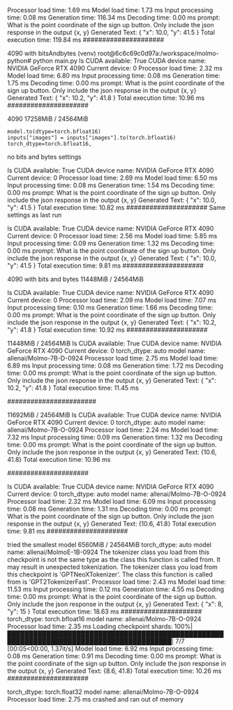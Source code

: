 Processor load time: 1.69 ms
Model load time: 1.73 ms
Input processing time: 0.08 ms
Generation time: 116.34 ms
Decoding time: 0.00 ms
prompt: What is the point coordinate of the sign up button. Only include the json response in the output {x, y}
Generated Text:  {
  "x": 10.0,
  "y": 41.5
}
Total execution time: 119.84 ms
#####################


4090 with bitsAndbytes
(venv) root@6c6c69c0d97a:/workspace/molmo-python# python main.py 
Is CUDA available: True
CUDA device name: NVIDIA GeForce RTX 4090
Current device: 0
Processor load time: 2.32 ms
Model load time: 6.80 ms
Input processing time: 0.08 ms
Generation time: 1.75 ms
Decoding time: 0.00 ms
prompt:  What is the point coordinate of the sign up button. Only include the json response in the output {x, y}
Generated Text:  {
  "x": 10.2,
  "y": 41.8
}
Total execution time: 10.96 ms
#####################

4090
17258MiB /  24564MiB

```
model.to(dtype=torch.bfloat16)
inputs["images"] = inputs["images"].to(torch.bfloat16)
torch_dtype=torch.bfloat16,
```
no bits and bytes settings

Is CUDA available: True
CUDA device name: NVIDIA GeForce RTX 4090
Current device: 0
Processor load time: 2.69 ms
Model load time: 6.50 ms
Input processing time: 0.08 ms
Generation time: 1.54 ms
Decoding time: 0.00 ms
prompt:  What is the point coordinate of the sign up button. Only include the json response in the output {x, y}
Generated Text:  {
  "x": 10.0,
  "y": 41.5
}
Total execution time: 10.82 ms
#####################
Same settings as last run

Is CUDA available: True
CUDA device name: NVIDIA GeForce RTX 4090
Current device: 0
Processor load time: 2.56 ms
Model load time: 5.85 ms
Input processing time: 0.09 ms
Generation time: 1.32 ms
Decoding time: 0.00 ms
prompt:  What is the point coordinate of the sign up button. Only include the json response in the output {x, y}
Generated Text:  {
  "x": 10.0,
  "y": 41.5
}
Total execution time: 9.81 ms
#####################

4090 with bits and bytes
11448MiB /  24564MiB

Is CUDA available: True
CUDA device name: NVIDIA GeForce RTX 4090
Current device: 0
Processor load time: 2.09 ms
Model load time: 7.07 ms
Input processing time: 0.10 ms
Generation time: 1.66 ms
Decoding time: 0.00 ms
prompt:  What is the point coordinate of the sign up button. Only include the json response in the output {x, y}
Generated Text:  {
  "x": 10.2,
  "y": 41.8
}
Total execution time: 10.92 ms
#####################

11448MiB /  24564MiB 
Is CUDA available: True
CUDA device name: NVIDIA GeForce RTX 4090
Current device: 0
torch_dtype:  auto
model name:  allenai/Molmo-7B-D-0924
Processor load time: 2.75 ms
Model load time: 6.89 ms
Input processing time: 0.08 ms
Generation time: 1.72 ms
Decoding time: 0.00 ms
prompt:  What is the point coordinate of the sign up button. Only include the json response in the output {x, y}
Generated Text:  {
  "x": 10.2,
  "y": 41.8
}
Total execution time: 11.45 ms

#######################

11692MiB /  24564MiB
Is CUDA available: True
CUDA device name: NVIDIA GeForce RTX 4090
Current device: 0
torch_dtype:  auto
model name:  allenai/Molmo-7B-O-0924
Processor load time: 2.24 ms
Model load time: 7.32 ms
Input processing time: 0.09 ms
Generation time: 1.32 ms
Decoding time: 0.00 ms
prompt:  What is the point coordinate of the sign up button. Only include the json response in the output {x, y}
Generated Text:  {10.6, 41.8}
Total execution time: 10.96 ms

#####################

Is CUDA available: True
CUDA device name: NVIDIA GeForce RTX 4090
Current device: 0
torch_dtype:  auto
model name:  allenai/Molmo-7B-O-0924
Processor load time: 2.32 ms
Model load time: 6.09 ms
Input processing time: 0.08 ms
Generation time: 1.31 ms
Decoding time: 0.00 ms
prompt:  What is the point coordinate of the sign up button. Only include the json response in the output {x, y}
Generated Text:  {10.6, 41.8}
Total execution time: 9.81 ms
#####################

tried the smallest model
6560MiB /  24564MiB
torch_dtype:  auto
model name:  allenai/MolmoE-1B-0924
The tokenizer class you load from this checkpoint is not the same type as the class this function is called from. It may result in unexpected tokenization. 
The tokenizer class you load from this checkpoint is 'GPTNeoXTokenizer'. 
The class this function is called from is 'GPT2TokenizerFast'.
Processor load time: 2.43 ms
Model load time: 11.53 ms
Input processing time: 0.12 ms
Generation time: 4.55 ms
Decoding time: 0.00 ms
prompt:  What is the point coordinate of the sign up button. Only include the json response in the output {x, y}
Generated Text:  {
  "x": 8,
  "y": 15
}
Total execution time: 18.63 ms
#####################
torch_dtype:  torch.bfloat16
model name:  allenai/Molmo-7B-O-0924
Processor load time: 2.35 ms
Loading checkpoint shards: 100%|████████████████████████████████████████████████████████████████████████████████████████| 7/7 [00:05<00:00,  1.37it/s]
Model load time: 6.92 ms
Input processing time: 0.08 ms
Generation time: 0.91 ms
Decoding time: 0.00 ms
prompt:  What is the point coordinate of the sign up button. Only include the json response in the output {x, y}
Generated Text:  {8.6, 41.8}
Total execution time: 10.26 ms
#####################

torch_dtype:  torch.float32
model name:  allenai/Molmo-7B-O-0924
Processor load time: 2.75 ms
crashed and ran out of memory